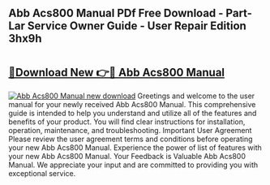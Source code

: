 ## Abb Acs800 Manual PDf Free Download - Part-Lar Service Owner Guide - User Repair Edition 3hx9h

# <h2><a href="http://bc32269.oget.top/?id=Abb+Acs800+Manual">🔗Download New 👉🔴 Abb Acs800 Manual</a></h2>

[![Abb Acs800 Manual new download](https://i.imgur.com/5g1atiW.png)](http://bc32269.oget.top/?id=Abb+Acs800+Manual)
Greetings and welcome to the user manual for your newly received Abb Acs800 Manual. This comprehensive guide is intended to help you understand and utilize all of the features and benefits of your product. You will find clear instructions for installation, operation, maintenance, and troubleshooting. Important User Agreement Please review the user agreement terms and conditions before operating your new Abb Acs800 Manual. Experience the power of list of features with your new Abb Acs800 Manual. Your Feedback is Valuable Abb Acs800 Manual. We appreciate your input and are committed to providing you with exceptional service.
